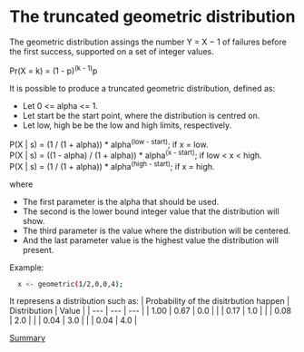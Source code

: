# The truncated geometric distribution

The geometric distribution assings the number Y = X − 1 of failures before the first success, supported on a set of integer values.

Pr(X = k) = (1 - p)<sup>(k - 1)</sup>p


It is possible to produce a truncated geometric distribution, defined as:

- Let 0 <= alpha <= 1.
- Let start be the start point, where the distribution is centred on.
- Let low, high be be the low and high limits, respectively.

P(X | s) = (1 / (1 + alpha)) * alpha<sup>(low - start)</sup>; if x = low.<br/>
P(X | s) = ((1 - alpha) / (1 + alpha)) * alpha<sup>(x - start)</sup>; if low < x < high.<br/>
P(X | s) = (1 / (1 + alpha)) * alpha<sup>(high - start)</sup>; if x = high.<br/>

where 

- The first parameter is the alpha that should be used.
- The second is the lower bound integer value that the distribution will show.
- The third parameter is the value where the distribution will be centered.
- And the last parameter value is the highest value the distribution will present.

Example:
```sh
  x <- geometric(1/2,0,0,4);
```

It represens a distribution such as:
| Probability of the disitrbution happen | Distribution | Value | 
| --- | --- | --- |
| 1.00 | 0.67 | 0.0 |
| | 0.17 | 1.0 |
| | 0.08 | 2.0 |
| | 0.04 | 3.0 |
| | 0.04 | 4.0 |

[Summary](https://github.com/gleisonsdm/Kuifje-Documentation)
